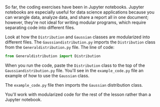 So far, the coding exercises have been in Jupyter notebooks. Jupyter notebooks are especially useful for data science applications because you can wrangle data, analyze data, and share a report all in one document; however, they're not ideal for writing modular programs, which require separating code into different files.

Look at how the `Distribution` and `Gaussian` classes are modularized into different files. The `Gaussiandistribution.py` imports the `Distribution` class from the `Generaldistribution.py` file. The line of code:
```python
from Generaldistribution import Distribution
```
When you run the code, paste the `Distribution` class to the top of the `Gaussiandistribution.py` file. You'll see in the `example_code.py` file an example of how to use the `Gaussian` class.

The `example_code.py` file then imports the `Gaussian` distribution class. 

You'll work with modularized code for the rest of the lesson rather than a Jupyter notebook.